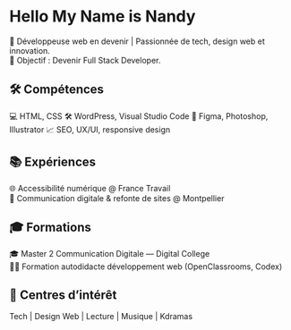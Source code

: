 <h1> Hello My Name is Nandy </h1>

🚀 Développeuse web en devenir | Passionnée de tech, design web et innovation.<br>
🎯 Objectif : Devenir Full Stack Developer.

<h2>🛠️ Compétences</h2>
💻 HTML, CSS 
🛠️ WordPress, Visual Studio Code
🎨 Figma, Photoshop, Illustrator
📈 SEO, UX/UI, responsive design

<h2>📚 Expériences</h2>
🌐 Accessibilité numérique @ France Travail<br>
📣 Communication digitale & refonte de sites @ Montpellier

<h2>🎓 Formations</h2>
🎓 Master 2 Communication Digitale — Digital College <br>
🧑‍💻 Formation autodidacte développement web (OpenClassrooms, Codex)

<h2>🎵 Centres d’intérêt</h2>
Tech | Design Web | Lecture | Musique | Kdramas

<!---
nandymnd/nandymnd is a ✨ special ✨ repository because its `README.md` (this file) appears on your GitHub profile.
You can click the Preview link to take a look at your changes.
--->
